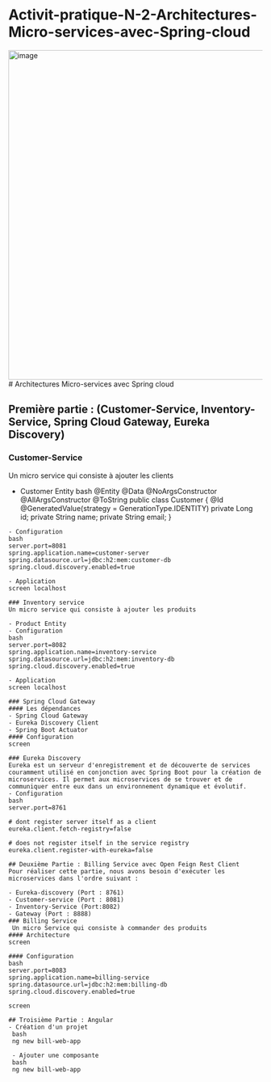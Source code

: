 # Activit-pratique-N-2-Architectures-Micro-services-avec-Spring-cloud
<img width="652" alt="image" src="https://github.com/Userkaoutar/Activit-pratique-N-2-Architectures-Micro-services-avec-Spring-cloud/assets/101696114/d301ccb7-9aeb-43d2-814c-c477a3f8c60b">
#  Architectures Micro-services avec Spring cloud

## Première partie : (Customer-Service, Inventory-Service, Spring Cloud Gateway, Eureka Discovery)

### Customer-Service
Un micro service qui consiste à ajouter les clients
- Customer Entity
bash
@Entity
@Data
@NoArgsConstructor
@AllArgsConstructor
@ToString
public class Customer {
    @Id
    @GeneratedValue(strategy = GenerationType.IDENTITY)
    private Long id;
    private String name;
    private String email;
}
```
- Configuration 
bash
server.port=8081
spring.application.name=customer-server
spring.datasource.url=jdbc:h2:mem:customer-db
spring.cloud.discovery.enabled=true

- Application
screen localhost

### Inventory service
Un micro service qui consiste à ajouter les produits

- Product Entity
- Configuration
bash
server.port=8082
spring.application.name=inventory-service
spring.datasource.url=jdbc:h2:mem:inventory-db
spring.cloud.discovery.enabled=true

- Application
screen localhost

### Spring Cloud Gateway
#### Les dépendances 
- Spring Cloud Gateway
- Eureka Discovery Client
- Spring Boot Actuator
#### Configuration
screen

### Eureka Discovery
Eureka est un serveur d'enregistrement et de découverte de services couramment utilisé en conjonction avec Spring Boot pour la création de microservices. Il permet aux microservices de se trouver et de communiquer entre eux dans un environnement dynamique et évolutif.
- Configuration
bash
server.port=8761

# dont register server itself as a client
eureka.client.fetch-registry=false

# does not register itself in the service registry
eureka.client.register-with-eureka=false

## Deuxième Partie : Billing Service avec Open Feign Rest Client
Pour réaliser cette partie, nous avons besoin d'exécuter les microservices dans l'ordre suivant :

- Eureka-discovery (Port : 8761)
- Customer-service (Port : 8081)
- Inventory-Service (Port:8082)
- Gateway (Port : 8888)
### Billing Service
 Un micro Service qui consiste à commander des produits
#### Architecture
screen

#### Configuration
bash
server.port=8083
spring.application.name=billing-service
spring.datasource.url=jdbc:h2:mem:billing-db
spring.cloud.discovery.enabled=true

screen

## Troisième Partie : Angular
- Création d'un projet
 bash
 ng new bill-web-app
 
 - Ajouter une composante
 bash
 ng new bill-web-app

